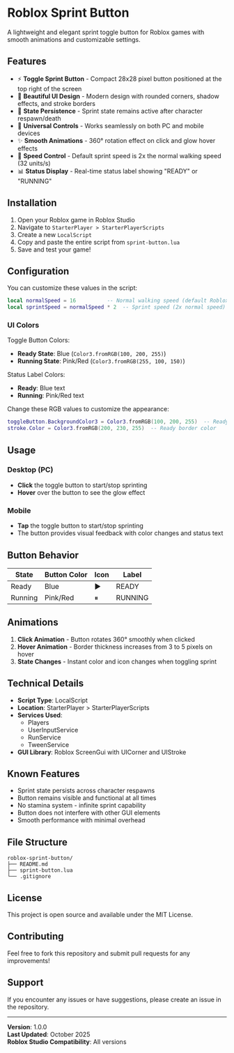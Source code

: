 # Roblox Sprint Button

A lightweight and elegant sprint toggle button for Roblox games with smooth animations and customizable settings.

## Features

- ⚡ **Toggle Sprint Button** - Compact 28x28 pixel button positioned at the top right of the screen
- 🎨 **Beautiful UI Design** - Modern design with rounded corners, shadow effects, and stroke borders
- 🔄 **State Persistence** - Sprint state remains active after character respawn/death
- 📱 **Universal Controls** - Works seamlessly on both PC and mobile devices
- ✨ **Smooth Animations** - 360° rotation effect on click and glow hover effects
- 🎯 **Speed Control** - Default sprint speed is 2x the normal walking speed (32 units/s)
- 📊 **Status Display** - Real-time status label showing "READY" or "RUNNING"

## Installation

1. Open your Roblox game in Roblox Studio
2. Navigate to `StarterPlayer > StarterPlayerScripts`
3. Create a new `LocalScript`
4. Copy and paste the entire script from `sprint-button.lua`
5. Save and test your game!

## Configuration

You can customize these values in the script:

```lua
local normalSpeed = 16          -- Normal walking speed (default Roblox)
local sprintSpeed = normalSpeed * 2  -- Sprint speed (2x normal speed)
```

### UI Colors

Toggle Button Colors:
- **Ready State**: Blue (`Color3.fromRGB(100, 200, 255)`)
- **Running State**: Pink/Red (`Color3.fromRGB(255, 100, 150)`)

Status Label Colors:
- **Ready**: Blue text
- **Running**: Pink/Red text

Change these RGB values to customize the appearance:

```lua
toggleButton.BackgroundColor3 = Color3.fromRGB(100, 200, 255)  -- Ready color
stroke.Color = Color3.fromRGB(200, 230, 255)  -- Ready border color
```

## Usage

### Desktop (PC)
- **Click** the toggle button to start/stop sprinting
- **Hover** over the button to see the glow effect

### Mobile
- **Tap** the toggle button to start/stop sprinting
- The button provides visual feedback with color changes and status text

## Button Behavior

| State | Button Color | Icon | Label |
|-------|--------------|------|-------|
| Ready | Blue | ▶ | READY |
| Running | Pink/Red | ⏸ | RUNNING |

## Animations

1. **Click Animation** - Button rotates 360° smoothly when clicked
2. **Hover Animation** - Border thickness increases from 3 to 5 pixels on hover
3. **State Changes** - Instant color and icon changes when toggling sprint

## Technical Details

- **Script Type**: LocalScript
- **Location**: StarterPlayer > StarterPlayerScripts
- **Services Used**: 
  - Players
  - UserInputService
  - RunService
  - TweenService
- **GUI Library**: Roblox ScreenGui with UICorner and UIStroke

## Known Features

- Sprint state persists across character respawns
- Button remains visible and functional at all times
- No stamina system - infinite sprint capability
- Button does not interfere with other GUI elements
- Smooth performance with minimal overhead

## File Structure

```
roblox-sprint-button/
├── README.md
├── sprint-button.lua
└── .gitignore
```

## License

This project is open source and available under the MIT License.

## Contributing

Feel free to fork this repository and submit pull requests for any improvements!

## Support

If you encounter any issues or have suggestions, please create an issue in the repository.

---

**Version**: 1.0.0  
**Last Updated**: October 2025  
**Roblox Studio Compatibility**: All versions
